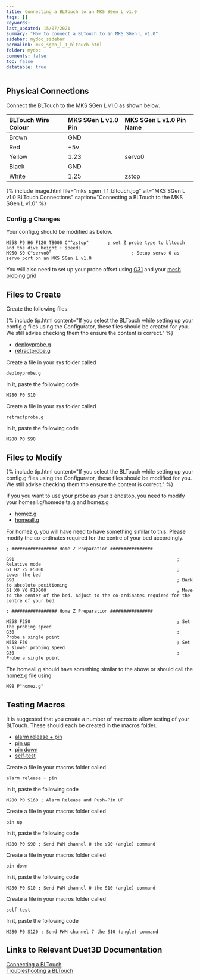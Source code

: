 ```yaml
---
title: Connecting a BLTouch to an MKS SGen L v1.0
tags: []
keywords: 
last_updated: 15/07/2021
summary: "How to connect a BLTouch to an MKS SGen L v1.0"
sidebar: mydoc_sidebar
permalink: mks_sgen_l_1_bltouch.html
folder: mydoc
comments: false
toc: false
datatable: true
---
```


## Physical Connections

Connect the BLTouch to the MKS SGen L v1.0 as shown below.  

<div class="datatable-begin"></div>

|BLTouch Wire Colour|MKS SGen L v1.0 Pin|MKS SGen L v1.0 Pin Name|
|:---|:---|:---|
|Brown|GND||
|Red|+5v||
|Yellow|1.23|servo0|
|Black|GND||
|White|1.25|zstop|

<div class="datatable-end"></div>

{% include image.html file="mks_sgen_l_1_bltouch.jpg" alt="MKS SGen L v1.0 BLTouch Connections" caption="Connecting a BLTouch to the MKS SGen L v1.0" %}

### Config.g Changes

Your config.g should be modified as below.

```text
M558 P9 H6 F120 T8000 C"^zstop"       ; set Z probe type to bltouch and the dive height + speeds
M950 S0 C"servo0"                              ; Setup servo 0 as servo port on an MKS SGen L v1.0
```

You will also need to set up your probe offset using [G31](https://docs.duet3d.com/en/User_manual/Reference/Gcodes#g31-set-or-report-current-probe-status) and your [mesh probing grid](https://docs.duet3d.com/en/User_manual/Reference/Gcodes#m557-set-z-probe-point-or-define-probing-grid)

## Files to Create

Create the following files.  

{% include tip.html content="If you select the BLTouch while setting up your config.g files using the Configurator, these files should be created for you. We still advise checking them tho ensure the content is correct." %}

<ul id="profileTabs" class="nav nav-tabs">
    <li class="active"><a class="noCrossRef" href="#deploy" data-toggle="tab">deployprobe.g</a></li>
    <li><a class="noCrossRef" href="#retract" data-toggle="tab">retractprobe.g</a></li>
</ul>
  <div class="tab-content">
<div role="tabpanel" class="tab-pane active" id="deploy" markdown="1">

Create a file in your sys folder called

```text
deployprobe.g
```

In it, paste the following code

```text
M280 P0 S10
```

</div>

<div role="tabpanel" class="tab-pane" id="retract" markdown="1">

Create a file in your sys folder called

```text
retractprobe.g
```

In it, paste the following code

```text
M280 P0 S90
```

</div>

</div>

## Files to Modify

{% include tip.html content="If you select the BLTouch while setting up your config.g files using the Configurator, these files should be modified for you. We still advise checking them tho ensure the content is correct." %}

If you you want to use your probe as your z endstop, you need to modify your homeall.g/homedelta.g and homez.g

<ul id="profileTabs" class="nav nav-tabs">
    <li class="active"><a class="noCrossRef" href="#homez" data-toggle="tab">homez.g</a></li>
    <li><a class="noCrossRef" href="#homeall" data-toggle="tab">homeall.g</a></li>
</ul>
  <div class="tab-content">
<div role="tabpanel" class="tab-pane active" id="homez" markdown="1">

For homez.g, you will have need to have something similar to this. Please modify the co-ordinates required for the centre of your bed accordingly.

```text
; ################# Home Z Preparation ################

G91 															; Relative mode
G1 H2 Z5 F5000													; Lower the bed
G90																; Back to absolute positioning
G1 X0 Y0 F10000 		 										; Move to the center of the bed. Adjust to the co-ordinates required for the centre of your bed

; ################# Home Z Preparation ################

M558 F250 				 										; Set the probing speed
G30					 											; Probe a single point
M558 F30 				 										; Set a slower probing speed
G30					 											; Probe a single point
```

</div>

<div role="tabpanel" class="tab-pane" id="homeall" markdown="1">

The homeall.g should have something similar to the above or should call the homez.g file using

```text
M98 P"homez.g"
```

</div>

</div>

## Testing Macros

It is suggested that you create a number of macros to allow testing of your BLTouch. These should each be created in the macros folder.  

<ul id="profileTabs" class="nav nav-tabs">
    <li class="active"><a class="noCrossRef" href="#alarm" data-toggle="tab">alarm release + pin</a></li>
    <li><a class="noCrossRef" href="#pinup" data-toggle="tab">pin up</a></li>
    <li><a class="noCrossRef" href="#pindown" data-toggle="tab">pin down</a></li>
    <li><a class="noCrossRef" href="#selftest" data-toggle="tab">self-test</a></li>
</ul>
  <div class="tab-content">
<div role="tabpanel" class="tab-pane active" id="alarm" markdown="1">

Create a file in your macros folder called

```text
alarm release + pin
```

In it, paste the following code

```text
M280 P0 S160 ; Alarm Release and Push-Pin UP
```

</div>

<div role="tabpanel" class="tab-pane" id="pinup" markdown="1">

Create a file in your macros folder called

```text
pin up
```

In it, paste the following code

```text
M280 P0 S90 ; Send PWM channel 0 the s90 (angle) command
```

</div>

<div role="tabpanel" class="tab-pane" id="pindown" markdown="1">

Create a file in your macros folder called

```text
pin down
```

In it, paste the following code

```text
M280 P0 S10 ; Send PWM channel 0 the S10 (angle) command
```

</div>

<div role="tabpanel" class="tab-pane" id="selftest" markdown="1">

Create a file in your macros folder called

```text
self-test
```

In it, paste the following code

```text
M280 P0 S120 ; Send PWM channel 7 the S10 (angle) command
```

</div>

</div>

## Links to Relevant Duet3D Documentation

[Connecting a BLTouch](https://docs.duet3d.com/en/User_manual/Connecting_hardware/Z_probe_connecting#bltouch)  
[Troubleshooting a BLTouch](https://docs.duet3d.com/en/User_manual/Troubleshooting/BLTouch_troubleshooting)
